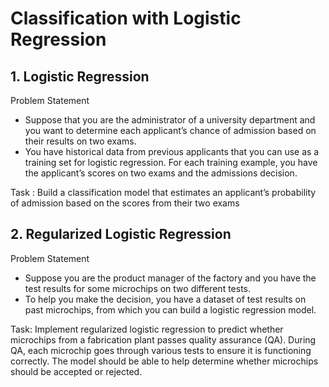 # Classification with Logistic Regression

## 1. Logistic Regression
Problem Statement
- Suppose that you are the administrator of a university department and you want to determine each applicant’s chance of admission based on their results on two exams.
- You have historical data from previous applicants that you can use as a training set for logistic regression. For each training example, you have the applicant’s scores on two exams and the admissions decision.

Task : Build a classification model that estimates an applicant’s probability of admission based on the scores from their two exams


## 2. Regularized Logistic Regression
Problem Statement
- Suppose you are the product manager of the factory and you have the test results for some microchips on two different tests. 
- To help you make the decision, you have a dataset of test results on past microchips, from which you can build a logistic regression model.

Task: Implement regularized logistic regression to predict whether microchips from a fabrication plant passes quality assurance (QA). During QA, each microchip goes through various tests to ensure it is functioning correctly. The model should be able to help determine whether microchips should be accepted or rejected.
